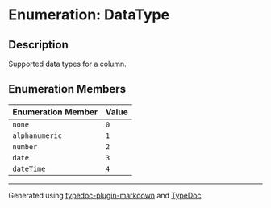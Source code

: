 # Enumeration: DataType

## Description

Supported data types for a column.

## Enumeration Members

| Enumeration Member | Value |
| :------ | :------ |
| `none` | `0` |
| `alphanumeric` | `1` |
| `number` | `2` |
| `date` | `3` |
| `dateTime` | `4` |

***

Generated using [typedoc-plugin-markdown](https://www.npmjs.com/package/typedoc-plugin-markdown) and [TypeDoc](https://typedoc.org/)
